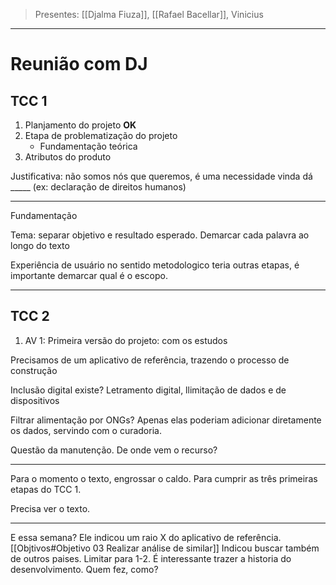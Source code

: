 > Presentes: [[Djalma Fiuza]], [[Rafael Bacellar]], Vinicius
---
# Reunião com DJ

## TCC 1
1. Planjamento do projeto **OK**
2. Etapa de problematização do projeto
	- Fundamentação teórica
3. Atributos do produto


Justificativa: não somos nós que queremos, é uma necessidade
vinda dá _____ (ex: declaração de direitos humanos)

---

Fundamentação

Tema: separar objetivo e resultado esperado. Demarcar cada palavra ao longo do texto

Experiência de usuário no sentido metodologico teria outras etapas, é importante demarcar qual é o escopo.

----

## TCC 2

1. AV 1: Primeira versão do projeto: com os estudos

Precisamos de um aplicativo de referência, trazendo o processo de construção

Inclusão digital existe? Letramento digital, llimitação de dados e de dispositivos

Filtrar alimentação por ONGs? Apenas elas poderiam adicionar diretamente os dados, servindo com o curadoria.

Questão da manutenção. De onde vem o recurso?

----
Para o momento o texto, engrossar o caldo. Para cumprir as três primeiras etapas do TCC 1.

Precisa ver o texto.

----

E essa semana? Ele indicou um raio X do aplicativo de referência. [[Objtivos#Objetivo 03 Realizar análise de similar]]
Indicou buscar também de outros paises.
Limitar para 1-2.
É interessante trazer a historia do desenvolvimento. Quem fez, como?

